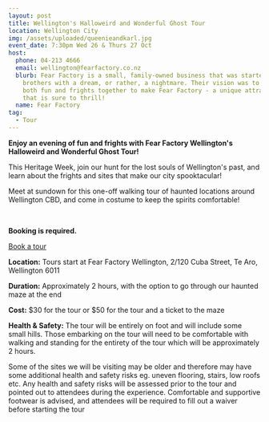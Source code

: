 ```yaml
---
layout: post
title: Wellington's Halloweird and Wonderful Ghost Tour
location: Wellington City
img: /assets/uploaded/queenieandkarl.jpg
event_date: 7:30pm Wed 26 & Thurs 27 Oct
host:
  phone: 04-213 4666
  email: wellington@fearfactory.co.nz
  blurb: Fear Factory is a small, family-owned business that was started by two
    brothers with a dream, or rather, a nightmare. Their vision was to bring
    both fun and frights together to make Fear Factory - a unique attraction
    that is sure to thrill!
  name: Fear Factory
tag:
  - Tour
---
```

**Enjoy an evening of fun and frights with Fear Factory Wellington's Halloweird and Wonderful Ghost Tour!** 

This Heritage Week, join our hunt for the lost souls of Wellington's past, and learn about the frights and sites that make our city spooktacular! 

Meet at sundown for this one-off walking tour of haunted locations around Wellington CBD, and come in costume to keep the spirits comfortable!

<br>

**Booking is required.** 

<a href="" class="button">Book a tour</a>

**Location:** Tours start at Fear Factory Wellington, 2/120 Cuba Street, Te Aro, Wellington 6011

**Duration:** Approximately 2 hours, with the option to go through our haunted maze at the end

**Cost:** $30 for the tour or $50 for the tour and a ticket to the maze

**Health & Safety:** The tour will be entirely on foot and will include some small hills. Those embarking on the tour will need to be comfortable with walking and standing for the entirety of the tour which will be approximately 2 hours. 

Some of the sites we will be visiting may be older and therefore may have some additional health and safety risks eg. uneven flooring, stairs, low roofs etc. Any health and safety risks will be assessed prior to the tour and pointed out to attendees during the experience. Comfortable and supportive footwear is advised, and attendees will be required to fill out a waiver before starting the tour